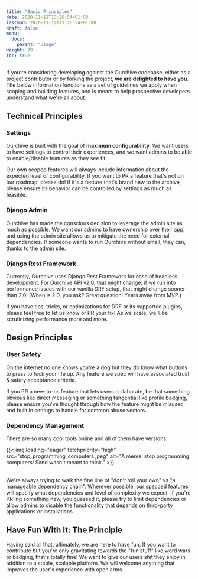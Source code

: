 ```yaml
---
title: "Basic Principles"
date: 2020-11-12T13:26:54+01:00
lastmod: 2020-11-12T13:26:54+01:00
draft: false
menu:
  docs:
    parent: "usage"
weight: 20
toc: true
---
```


If you're considering developing against the Ourchive codebase, either as a project contributor or by forking the project, **we are delighted to have you**. The below information functions as a set of guidelines we apply when scoping and building features, and is meant to help prospective developers understand what we're all about.

<!--more-->



## Technical Principles

### Settings

Ourchive is built with the goal of **maximum configurability**. We want users to have settings to control their experiences, and we want admins to be able to enable/disable features as they see fit. 

Our own scoped features will always include information about the expected level of configurability. If you want to PR a feature that's not on our roadmap, please do! If it's a feature that's brand new to the archive, please ensure its behavior can be controlled by settings as much as feasible.

### Django Admin

Ourchive has made the conscious decision to leverage the admin site as much as possible. We want our admins to have ownership over their app, and using the admin site allows us to mitigate the need for external dependencies. If someone wants to run Ourchive without email, they can, thanks to the admin site. 

### Django Rest Framework

Currently, Ourchive uses Django Rest Framework for ease of headless development. For Ourchive API v2.0, that might change; if we run into performance issues with our vanilla DRF setup, that might change sooner than 2.0. (When is 2.0, you ask? Great question! Years away from MVP.) 

If you have tips, tricks, or optimizations for DRF or its supported plugins, please feel free to let us know or PR your fix! As we scale, we'll be scrutinizing performance more and more.

## Design Principles

### User Safety

On the internet no one knows you're a dog but they do know what buttons to press to fuck your life up. Any feature we spec will have associated trust & safety acceptance criteria.

If you PR a new-to-us feature that lets users collaborate, be that something obvious like direct messaging or something tangential like profile badging, please ensure you've thought through how the feature might be misused and built in settings to handle for common abuse vectors.

### Dependency Management

There are so many cool tools online and all of them have versions.

{{< img loading="eager" fetchpriority="high" src="stop_programming_computers.jpeg" alt="A meme: stop programming computers! Sand wasn't meant to think." >}}

\
We're always trying to walk the fine line of "don't roll your own" vs "a manageable dependency chain". Wherever possible, our specced features will specify what dependencies and level of complexity we expect. If you're PR'ing something new, you guessed it, please try to limit dependencies or allow admins to disable the functionality that depends on third-party applications or installations. 

## Have Fun With It: The Principle

Having said all that, ultimately, we are here to have fun. If you want to contribute but you're only gravitating towards the "fun stuff" like word wars or badging, that's totally fine! We want to give our users shit they enjoy in addition to a stable, scalable platform. We will welcome anything that improves the user's experience with open arms.